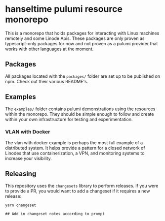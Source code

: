 # hanseltime pulumi resource monorepo

This is a monorepo that holds packages for interacting with Linux machines remotely and some Linode Apis.
These packages are only proven as typescript-only packages for now and not proven as a pulumi provider that
works with other languages at the moment.

## Packages

All packages located with the `packages/` folder are set up to be published on npm.  Check out their various README's.

## Examples

The `examples/` folder contains pulumi demonstrations using the resources within the monorepo.  They should be simple
enough to follow and create within your own infrastructure for testing and experimentation.

### VLAN with Docker

The vlan with docker example is perhaps the most full example of a distributed system.  It helps provide a pattern
for a closed network of Linodes that use containerization, a VPN, and monitoring systems to increase your visibility.

## Releasing

This repository uses the `changesets` library to perform releases.  If you were to provide a PR, you would want to add
a changeset if it requires a new release:

```
yarn changeset

## Add in changeset notes according to prompt
```
